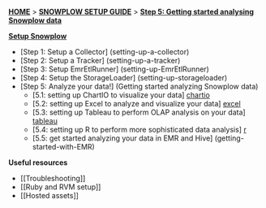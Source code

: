 [**HOME**](Home) > [**SNOWPLOW SETUP GUIDE**](Setting-up-Snowplow) > [**Step 5: Getting started analysing Snowplow data**](Getting-started-analysing-Snowplow-data)  

[**Setup Snowplow**](Setting-up-Snowplow)  

- [Step 1: Setup a Collector] (setting-up-a-collector)  
- [Step 2: Setup a Tracker] (setting-up-a-tracker)  
- [Step 3: Setup EmrEtlRunner] (setting-up-EmrEtlRunner)  
- [Step 4: Setup the StorageLoader] (setting-up-storageloader)  
- [Step 5: Analyze your data!] (Getting started analyzing Snowplow data)  
  - [5.1: setting up ChartIO to visualize your data] [chartio]  
  - [5.2: setting up Excel to analyze and visualize your data] [excel]
  - [5.3: setting up Tableau to perform OLAP analysis on your data] [tableau]
  - [5.4: setting up R to perform more sophisticated data analysis] [r]
  - [5.5: get started analyzing your data in EMR and Hive] (getting-started-with-EMR)

**Useful resources**  

- [[Troubleshooting]]  
- [[Ruby and RVM setup]]  
- [[Hosted assets]]  


[analyst-cookbook]: http://snowplowanalytics.com/analytics/index.html
[hive]: Getting-started-with-EMR
[infobright]: Getting-started-analysing-your-data-in-Infobright
[chartio]: Setting-up-ChartIO-to-visualize-Snowplow-data
[excel]: Setting-up-Excel-to-analyze-Snowplow-data
[tableau]: Setting-up-Tableau-to-analyze-your-Snowplow-data
[r]: Setting-up-R-to-perform-more-sophisticated-analysis-on-your-Snowplow-data